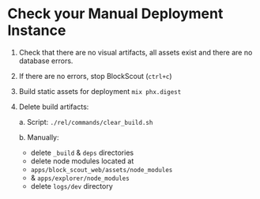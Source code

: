 # Check your Manual Deployment Instance

1. Check that there are no visual artifacts, all assets exist and there are no database errors.
2. If there are no errors, stop BlockScout \(`ctrl+c`\)
3. Build static assets for deployment `mix phx.digest`
4. Delete build artifacts:

   a. Script: `./rel/commands/clear_build.sh`

   b. Manually:

   * delete `_build` & `deps` directories
   * delete node modules located at
   * `apps/block_scout_web/assets/node_modules`
   * & `apps/explorer/node_modules`
   * delete `logs/dev` directory


